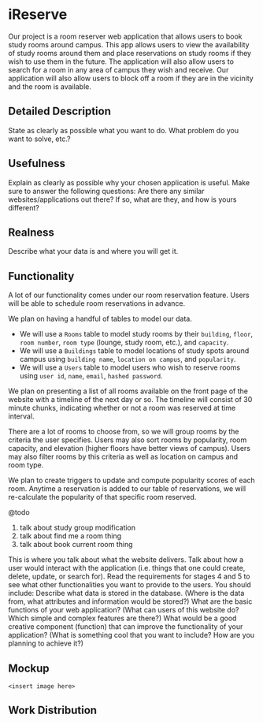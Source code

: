 # iReserve

Our project is a room reserver web application that allows users to book study rooms around campus. This app allows users to view the availability of study rooms around them and place reservations on study rooms if they wish to use them in the future. The application will also allow users to search for a room in any area of campus they wish and receive. Our application will also allow users to block off a room if they are in the vicinity and the room is available. 

## Detailed Description

State as clearly as possible what you want to do. What problem do you want to solve, etc.?

## Usefulness

Explain as clearly as possible why your chosen application is useful. Make sure to answer the following questions: Are there any similar websites/applications out there?  If so, what are they, and how is yours different?

## Realness

Describe what your data is and where you will get it.

## Functionality 

A lot of our functionality comes under our room reservation feature. Users will be able to schedule room reservations in advance.

We plan on having a handful of tables to model our data. 
- We will use a `Rooms` table to model study rooms by their `building`, `floor`, `room number`, `room type` (lounge, study room, etc.), and `capacity`.
- We will use a `Buildings` table to model locations of study spots around campus using `building name`, `location on campus`, and `popularity`. 
- We will use a `Users` table to model users who wish to  reserve rooms using `user id`, `name`, `email`, `hashed password`. 

We plan on presenting a list of all rooms available on the front page of the website with a timeline of the next day or so. The timeline will consist of 30 minute chunks, indicating whether or not a room was reserved at time interval. 

There are a lot of rooms to choose from, so we will group rooms by the criteria the user specifies. Users may also sort rooms by popularity, room capacity, and elevation (higher floors have better views of campus). Users may also filter rooms by this criteria as well as location on campus and room type. 

We plan to create triggers to update and compute popularity scores of each room. Anytime a reservation is added to our table of reservations, we will re-calculate the popularity of that specific room reserved. 

@todo
1. talk about study group modification
2. talk about find me a room thing
3. talk about book current room thing

This is where you talk about what the website delivers. Talk about how a user would interact with the application (i.e. things that one could create, delete, update, or search for). Read the requirements for stages 4 and 5 to see what other functionalities you want to provide to the users. You should include:
Describe what data is stored in the database. (Where is the data from, what attributes and information would be stored?)
What are the basic functions of your web application? (What can users of this website do? Which simple and complex features are there?)
What would be a good creative component (function) that can improve the functionality of your application? (What is something cool that you want to include? How are you planning to achieve it?)

## Mockup

`<insert image here>`

## Work Distribution

